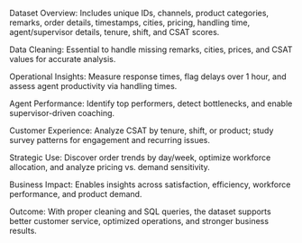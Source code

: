 Dataset Overview: Includes unique IDs, channels, product categories, remarks, order details, timestamps, cities, pricing, handling time, agent/supervisor details, tenure, shift, and CSAT scores.

Data Cleaning: Essential to handle missing remarks, cities, prices, and CSAT values for accurate analysis.

Operational Insights: Measure response times, flag delays over 1 hour, and assess agent productivity via handling times.

Agent Performance: Identify top performers, detect bottlenecks, and enable supervisor-driven coaching.

Customer Experience: Analyze CSAT by tenure, shift, or product; study survey patterns for engagement and recurring issues.

Strategic Use: Discover order trends by day/week, optimize workforce allocation, and analyze pricing vs. demand sensitivity.

Business Impact: Enables insights across satisfaction, efficiency, workforce performance, and product demand.

Outcome: With proper cleaning and SQL queries, the dataset supports better customer service, optimized operations, and stronger business results.
